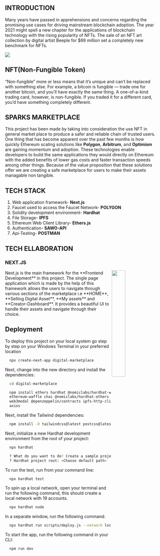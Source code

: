 
## INTRODUCTION
Many years have passed in apprehensions and concerns regarding the promising use cases for driving mainstream blockchain adoption. The year 2021 might spell a new chapter for the applications of blockchain technology with the rising popularity of NFTs. The sale of an NFT art collection by digital artist Beeple for $69 million set a completely new benchmark for NFTs.

![](https://miro.medium.com/max/1400/0*EBXqB5wJTWFeaT04.gif)
## NFT(Non-Fungible Token)
“Non-fungible” more or less means that it’s unique and can’t be replaced with something else. For example, a bitcoin is fungible — trade one for another bitcoin, and you’ll have exactly the same thing. A one-of-a-kind trading card, however, is non-fungible. If you traded it for a different card, you’d have something completely different.

## SPARKS MARKETPLACE

This project has been made by taking into consideration the use NFT in general market place to produce 
a safer and reliable chain of trusted users. One thing that has become apparent over the past few months is how quickly Ethereum scaling solutions like **Polygon**, **Arbitrum**, and **Optimism** are gaining momentum and adoption. These technologies enable developers to build the same applications they would directly on Ethereum with the added benefits of lower gas costs and faster transaction speeds among other things. Because of the value proposition that these solutions offer 
we are creating a safe marketplace for users to make their assets managable non tangible.

## TECH STACK

1. Web application framework- **Next.js**
2. Faucet used to access the Faucet Network- **POLYGON**
3. Solidity development environment- **Hardhat**
4. File Storage- **IPFS**
5. Ethereum Web Client Library- **Ethers.js**
6. Authentication- **SAWO-API**
7. Api-Testing- **POSTMAN**

## TECH ELLABORATION

### NEXT.JS
<img src="https://miro.medium.com/max/1000/1*htbUdWgFQ3a94PMEvBr_hQ.png" align="right" width="30%">
Next.js is the main framework for the **Frontend Development** in this project. The single page application which is made by the help of this framework allows the users to navigate through various sections of the marketplace i.e **HOME**, **Selling Digital Asset**, **My assets** and **Creator-Dashboard**. It provides a beautiful UI to handle their assets and navigate through their choice.

## Deployment

To deploy this project on your local system go step by step on your Windows Terminal in your preferred location

```bash
  npx create-next-app digital-marketplace
```
Next, change into the new directory and install the dependencies:
```bash
  cd digital-marketplace
```

```bash
  npm install ethers hardhat @nomiclabs/hardhat-waffle \
  ethereum-waffle chai @nomiclabs/hardhat-ethers \
  web3modal @openzeppelin/contracts ipfs-http-client \
  axios
```
Next, install the Tailwind dependencies:
```bash
  npm install -D tailwindcss@latest postcss@latest autoprefixer@latest
```

Next, initialize a new Hardhat development environment from the root of your project:
```bash
  npx hardhat

  ? What do you want to do? Create a sample project
  ? Hardhat project root: <Choose default path>
```
To run the test, run from your command line:
```bash
  npx hardhat test
```
To spin up a local network, open your terminal and run the following command, this should create a local network with 19 accounts.
```bash
  npx hardhat node
```
In a separate window, run the following command:
```bash
  npx hardhat run scripts/deploy.js --network localhost
```
To start the app, run the following command in your CLI:
```bash
  npm run dev 
```

  
